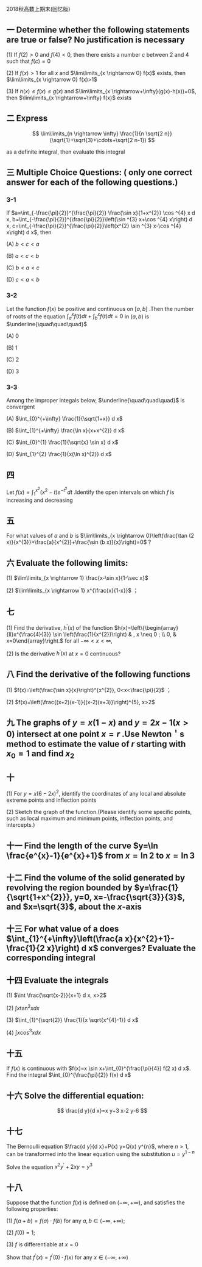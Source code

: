 2018秋高数上期末(回忆版)

## 一 Determine whether the following statements are true or false? No justification is necessary

(1) If $f(2)>0$ and $f(4)<0$, then there exists a number $c$ between 2 and 4 such that $f(c)=0$

(2) If $f(x)>1$ for all $x$ and $\lim\limits_{x \rightarrow 0} f(x)$ exists, then $\lim\limits_{x \rightarrow 0} f(x)>1$

(3) If $h(x) \leq f(x) \leq g(x)$ and $\lim\limits_{x \rightarrow+\infty}(g(x)-h(x))=0$, then $\lim\limits_{x \rightarrow+\infty} f(x)$ exists

## 二 Express

$$
\lim\limits_{n \rightarrow \infty} \frac{1}{n \sqrt{2 n}}(\sqrt{1}+\sqrt{3}+\cdots+\sqrt{2 n-1})
$$

as a definite integral, then evaluate this integral

## 三 Multiple Choice Questions: ( only one correct answer for each of the following questions.)

### 3-1

If $a=\int_{-\frac{\pi}{2}}^{\frac{\pi}{2}} \frac{\sin x}{1+x^{2}} \cos ^{4} x d x, b=\int_{-\frac{\pi}{2}}^{\frac{\pi}{2}}\left(\sin ^{3} x+\cos ^{4} x\right) d x, c=\int_{-\frac{\pi}{2}}^{\frac{\pi}{2}}\left(x^{2} \sin ^{3} x-\cos ^{4} x\right) d x$, then

(A) $b<c<a$

(B) $a<c<b$

(C) $b<a<c$

(D) $c<a<b$

### 3-2

Let the function $f(x)$ be positive and continuous on $[a, b]$ .Then the number of roots of the equation $\int_{a}^{x} f(t) d t+\int_{b}^{x} f(t) d t=0$ in $(a, b)$ is $\underline{\quad\quad\quad}$

(A) 0

(B) 1

(C) 2

(D) 3

### 3-3

Among the improper integals below,  $\underline{\quad\quad\quad}$ is convergent

(A) $\int_{0}^{+\infty} \frac{1}{\sqrt{1+x}} d x$

(B) $\int_{1}^{+\infty} \frac{\ln x}{x+x^{2}} d x$

(C) $\int_{0}^{1} \frac{1}{\sqrt{x} \sin x} d x$

(D) $\int_{1}^{2} \frac{1}{x(\ln x)^{2}} d x$

## 四

Let $f(x)=\int_{1}^{x^{2}}\left(x^{2}-t\right) e^{-t^{2}} d t$ .Identify the open intervals on which $f$ is increasing and decreasing

## 五

For what values of $a$ and $b$ is $\lim\limits_{x \rightarrow 0}\left(\frac{\tan (2 x)}{x^{3}}+\frac{a}{x^{2}}+\frac{\sin (b x)}{x}\right)=0$ ?

## 六  Evaluate the following limits:

(1) $\lim\limits_{x \rightarrow 1} \frac{x-\sin x}{1-\sec x}$

(2) $\lim\limits_{x \rightarrow 1} x^{\frac{x}{1-x}}$ ；

## 七

(1) Find the derivative, $h^{\prime}(x)$ of the function $h(x)=\left\{\begin{array}{ll}x^{\frac{4}{3}} \sin \left(\frac{1}{x^{2}}\right) & , x \neq 0 ; \\ 0, & x=0\end{array}\right.$ for all $-\infty<x<\infty$,

(2) Is the derivative $h^{\prime}(x)$ at $x=0$ continuous?

## 八 Find the derivative of the following functions

(1) $f(x)=\left(\frac{\sin x}{x}\right)^{x^{2}}, 0<x<\frac{\pi}{2}$ ；

(2) $f(x)=\left(\frac{(x+2)(x-1)}{(x-2)(x+3)}\right)^{5}, x>2$

## 九 The graphs of $y=x(1-x)$ and $y=2 x-1(x>0)$ intersect at one point $x=r$ .Use Newton＇s method to estimate the value of $r$ starting with $x_{0}=1$ and find $x_{2}$

## 十

(1) For $y=x(6-2 x)^{2}$, identify the coordinates of any local and absolute extreme points and inflection points

(2) Sketch the graph of the function.(Please identify some specific points, such as local maximum and minimum points, inflection points, and intercepts.)

## 十一 Find the length of the curve $y=\ln \frac{e^{x}-1}{e^{x}+1}$ from $x=\ln 2$ to $x=\ln 3$

## 十二 Find the volume of the solid generated by revolving the region bounded by $y=\frac{1}{\sqrt{1+x^{2}}}, y=0, x=-\frac{\sqrt{3}}{3}$, and $x=\sqrt{3}$, about the $x$-axis

## 十三 For what value of a does $\int_{1}^{+\infty}\left(\frac{a x}{x^{2}+1}-\frac{1}{2 x}\right) d x$ converges? Evaluate the corresponding integral

## 十四 Evaluate the integrals

(1) $\int \frac{\sqrt{x-2}}{x+1} d x, x>2$

(2) $\int x \tan ^{2} x d x$

(3) $\int_{1}^{\sqrt{2}} \frac{1}{x \sqrt{x^{4}-1}} d x$

(4) $\int x \cos ^{3} x d x$

## 十五

If $f(x)$ is continuous with $f(x)=x \sin x+\int_{0}^{\frac{\pi}{4}} f(2 x) d x$. Find the integral $\int_{0}^{\frac{\pi}{2}} f(x) d x$

## 十六 Solve the differential equation:

$$
\frac{d y}{d x}=x y+3 x-2 y-6
$$

## 十七

The Bernoulli equation $\frac{d y}{d x}+P(x) y=Q(x) y^{n}$, where $n>1$, can be transformed into the linear equation using the substitution $u=y^{1-n}$

Solve the equation $x^{2} y^{\prime}+2 x y=y^{3}$

## 十八

Suppose that the function $f(x)$ is defined on $(-\infty,+\infty)$, and satisfies the following properties:

(1) $f(a+b)=f(a) \cdot f(b)$ for any $a, b \in(-\infty,+\infty)$;

(2) $f(0)=1$;

(3) $f$ is differentiable at $x=0$

Show that $f^{\prime}(x)=f^{\prime}(0) \cdot f(x)$ for any $x \in(-\infty,+\infty)$
